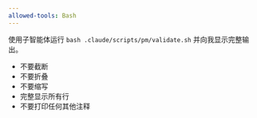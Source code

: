 ```yaml
---
allowed-tools: Bash
---
```


使用子智能体运行 `bash .claude/scripts/pm/validate.sh` 并向我显示完整输出。

- 不要截断
- 不要折叠
- 不要缩写
- 完整显示所有行
- 不要打印任何其他注释
